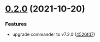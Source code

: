 # [0.2.0](https://github.com/mattstrom/commander-ts/compare/0.1.5...0.2.0) (2021-10-20)


### Features

* upgrade commander to v7.2.0 ([4526fd7](https://github.com/mattstrom/commander-ts/commit/4526fd78c0d977806752467d93d5311b71088142))
